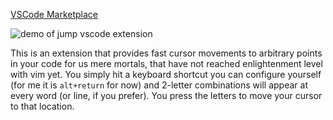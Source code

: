 [VSCode Marketplace](https://marketplace.visualstudio.com/items?itemName=wmaurer.vscode-jumpy)

![demo of jump vscode extension](https://cloud.githubusercontent.com/assets/2899448/19660934/0481c44c-9a32-11e6-87cc-1f8913922ccb.gif)

This is an extension that provides fast cursor movements to arbitrary points in your code for us mere mortals, that have not reached enlightenment level with vim yet. You simply hit a keyboard shortcut you can configure yourself (for me it is `alt+return` for now) and 2-letter combinations will appear at every word (or line, if you prefer). You press the letters to move your cursor to that location.
